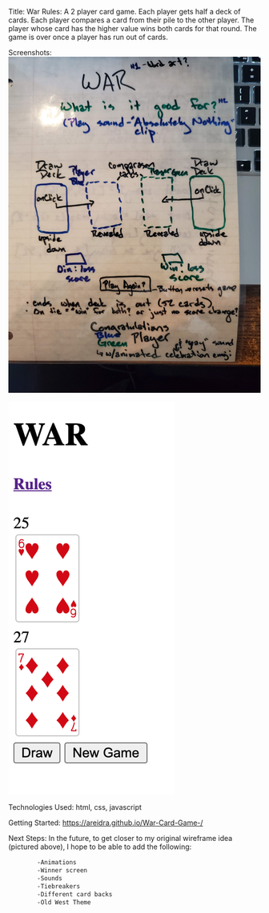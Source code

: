 Title: War 
    Rules: A 2 player card game. Each player gets half a deck of cards. Each player compares a card from their pile to the other player. The player whose card has the higher value wins both cards for that round. The game is over once a player has run out of cards.

Screenshots: 
![Wireframe](./images/War-Wireframe.jpg)

![Screenshot](./images/War-Screenshot.png)

Technologies Used: html, css, javascript

Getting Started: https://areidra.github.io/War-Card-Game-/

Next Steps: In the future, to get closer to my original wireframe idea (pictured above), I hope to be able to add the following:

            -Animations
            -Winner screen
            -Sounds
            -Tiebreakers
            -Different card backs
            -Old West Theme
